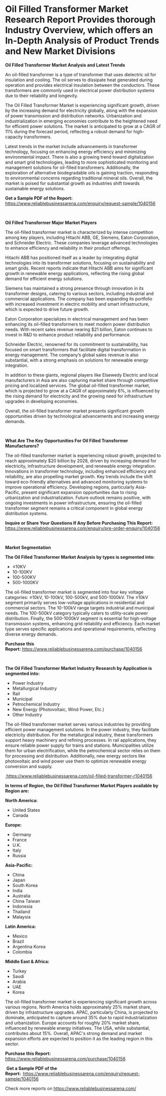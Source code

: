 <p><h1>Oil Filled Transformer Market Research Report Provides thorough Industry Overview, which offers an In-Depth Analysis of Product Trends and New Market Divisions</h1></p><p><strong>Oil Filled Transformer Market Analysis and Latest Trends</strong></p>
<p><p>An oil-filled transformer is a type of transformer that uses dielectric oil for insulation and cooling. The oil serves to dissipate heat generated during operation and provides electrical insulation between the conductors. These transformers are commonly used in electrical power distribution systems due to their reliability and longevity.</p><p>The Oil Filled Transformer Market is experiencing significant growth, driven by the increasing demand for electricity globally, along with the expansion of power transmission and distribution networks. Urbanization and industrialization in emerging economies contribute to the heightened need for efficient power solutions. The market is anticipated to grow at a CAGR of 11% during the forecast period, reflecting a robust demand for high-capacity transformers.</p><p>Latest trends in the market include advancements in transformer technology, focusing on enhancing energy efficiency and minimizing environmental impact. There is also a growing trend toward digitalization and smart grid technologies, leading to more sophisticated monitoring and management solutions for oil-filled transformers. Additionally, the exploration of alternative biodegradable oils is gaining traction, responding to environmental concerns regarding traditional mineral oils. Overall, the market is poised for substantial growth as industries shift towards sustainable energy solutions.</p></p>
<p><strong>Get a Sample PDF of the Report:&nbsp;</strong> <a href="https://www.reliablebusinessarena.com/enquiry/request-sample/1040156?utm_campaign=2182&utm_medium=2&utm_source=Github&utm_content=ia&utm_term=06032025&utm_id=oil-filled-transformer">https://www.reliablebusinessarena.com/enquiry/request-sample/1040156</a></p>
<p>&nbsp;</p>
<p><strong>Oil Filled Transformer Major Market Players</strong></p>
<p><p>The oil-filled transformer market is characterized by intense competition among key players, including Hitachi ABB, GE, Siemens, Eaton Corporation, and Schneider Electric. These companies leverage advanced technologies to enhance efficiency and reliability in their product offerings.</p><p>Hitachi ABB has positioned itself as a leader by integrating digital technologies into its transformer solutions, focusing on sustainability and smart grids. Recent reports indicate that Hitachi ABB aims for significant growth in renewable energy applications, reflecting the rising global demand for efficient energy solutions.</p><p>Siemens has maintained a strong presence through innovation in its transformer designs, catering to various sectors, including industrial and commercial applications. The company has been expanding its portfolio with increased investment in electric mobility and smart infrastructure, which is expected to drive future growth.</p><p>Eaton Corporation specializes in electrical management and has been enhancing its oil-filled transformers to meet modern power distribution needs. With recent sales revenue nearing $21 billion, Eaton continues to invest in R&D to enhance product reliability and performance.</p><p>Schneider Electric, renowned for its commitment to sustainability, has focused on smart transformers that facilitate digital transformation in energy management. The company’s global sales revenue is also substantial, with a strong emphasis on solutions for renewable energy integration.</p><p>In addition to these giants, regional players like Elsewedy Electric and local manufacturers in Asia are also capturing market share through competitive pricing and localized services. The global oil-filled transformer market, which is projected to grow at a CAGR of approximately 6%, is influenced by the rising demand for electricity and the growing need for infrastructure upgrades in developing economies.</p><p>Overall, the oil-filled transformer market presents significant growth opportunities driven by technological advancements and increasing energy demands.</p></p>
<p>&nbsp;</p>
<p><strong>What Are The Key Opportunities For Oil Filled Transformer Manufacturers?</strong></p>
<p><p>The oil-filled transformer market is experiencing robust growth, projected to reach approximately $20 billion by 2028, driven by increasing demand for electricity, infrastructure development, and renewable energy integration. Innovations in transformer technology, including enhanced efficiency and reliability, are also propelling market growth. Key trends include the shift toward eco-friendly alternatives and advanced monitoring systems to improve operational efficiency. Developing regions, particularly Asia-Pacific, present significant expansion opportunities due to rising urbanization and industrialization. Future outlook remains positive, with ongoing investments in power infrastructure, ensuring the oil-filled transformer segment remains a critical component in global energy distribution systems.</p></p>
<p><strong>Inquire or Share Your Questions If Any Before Purchasing This Report:</strong> <a href="https://www.reliablebusinessarena.com/enquiry/pre-order-enquiry/1040156?utm_campaign=2182&utm_medium=2&utm_source=Github&utm_content=ia&utm_term=06032025&utm_id=oil-filled-transformer">https://www.reliablebusinessarena.com/enquiry/pre-order-enquiry/1040156</a></p>
<p>&nbsp;</p>
<p><strong>Market Segmentation</strong></p>
<p><strong>The Oil Filled Transformer Market Analysis by types is segmented into:</strong></p>
<p><ul><li>≤10KV</li><li>10-100KV</li><li>100-500KV</li><li>500-1000KV</li></ul></p>
<p><p>The oil-filled transformer market is segmented into four key voltage categories: ≤10kV, 10-100kV, 100-500kV, and 500-1000kV. The ≤10kV segment primarily serves low-voltage applications in residential and commercial sectors. The 10-100kV range targets industrial and municipal needs. The 100-500kV category typically caters to utility-scale power distribution. Finally, the 500-1000kV segment is essential for high-voltage transmission systems, enhancing grid reliability and efficiency. Each market type serves specific applications and operational requirements, reflecting diverse energy demands.</p></p>
<p><strong>Purchase this Report:&nbsp;</strong><a href="https://www.reliablebusinessarena.com/purchase/1040156?utm_campaign=2182&utm_medium=2&utm_source=Github&utm_content=ia&utm_term=06032025&utm_id=oil-filled-transformer">https://www.reliablebusinessarena.com/purchase/1040156</a></p>
<p>&nbsp;</p>
<p><strong>The Oil Filled Transformer Market Industry Research by Application is segmented into:</strong></p>
<p><ul><li>Power Industry</li><li>Metallurgical Industry</li><li>Rail</li><li>Municipal</li><li>Petrochemical Industry</li><li>New Energy (Photovoltaic, Wind Power, Etc.)</li><li>Other Industry</li></ul></p>
<p><p>The oil-filled transformer market serves various industries by providing efficient power management solutions. In the power industry, they facilitate electricity distribution. For the metallurgical industry, these transformers support heavy machinery and refining processes. In rail applications, they ensure reliable power supply for trains and stations. Municipalities utilize them for urban electrification, while the petrochemical sector relies on them for processing and distribution. Additionally, new energy sectors like photovoltaic and wind power use them to optimize renewable energy conversion and supply.</p></p>
<p><a href="https://www.reliablebusinessarena.com/oil-filled-transformer-r1040156?utm_campaign=2182&utm_medium=2&utm_source=Github&utm_content=ia&utm_term=06032025&utm_id=oil-filled-transformer">&nbsp;https://www.reliablebusinessarena.com/oil-filled-transformer-r1040156</a></p>
<p><strong>In terms of Region, the Oil Filled Transformer Market Players available by Region are:</strong></p>
<p>
    <p> <strong> North America: </strong>
        <ul>
            <li>United States</li>
            <li>Canada</li>
        </ul>
        </p> 
    <p> <strong> Europe: </strong>
        <ul>
            <li>Germany</li>
            <li>France</li>
            <li>U.K.</li>
            <li>Italy</li>
            <li>Russia</li>
        </ul>
        </p> 
    <p> <strong> Asia-Pacific: </strong>
        <ul>
            <li>China</li>
            <li>Japan</li>
            <li>South Korea</li>
            <li>India</li>
            <li>Australia</li>
            <li>China Taiwan</li>
            <li>Indonesia</li>
            <li>Thailand</li>
            <li>Malaysia</li>
        </ul>
        </p> 
    <p> <strong> Latin America: </strong>
        <ul>
            <li>Mexico</li>
            <li>Brazil</li>
            <li>Argentina Korea</li>
            <li>Colombia</li>
        </ul>
        </p> 
    <p> <strong> Middle East & Africa: </strong>
        <ul>
            <li>Turkey</li>
            <li>Saudi</li>
            <li>Arabia</li>
            <li>UAE</li>
            <li>Korea</li>
        </ul>
    </p>
    </p>
<p><p>The oil-filled transformer market is experiencing significant growth across various regions. North America holds approximately 25% market share, driven by infrastructure upgrades. APAC, particularly China, is projected to dominate, anticipated to capture around 35% due to rapid industrialization and urbanization. Europe accounts for roughly 20% market share, influenced by renewable energy initiatives. The USA, while substantial, contributes about 15%. Overall, APAC's strong demand and market expansion efforts are expected to position it as the leading region in this sector.</p></p>
<p><strong>Purchase this Report: </strong><a href="https://www.reliablebusinessarena.com/purchase/1040156?utm_campaign=2182&utm_medium=2&utm_source=Github&utm_content=ia&utm_term=06032025&utm_id=oil-filled-transformer">https://www.reliablebusinessarena.com/purchase/1040156</a></p>
<p>&nbsp;<strong>Get a Sample PDF of the Report:&nbsp;&nbsp;</strong><a href="https://www.reliablebusinessarena.com/enquiry/request-sample/1040156?utm_campaign=2182&utm_medium=2&utm_source=Github&utm_content=ia&utm_term=06032025&utm_id=oil-filled-transformer">https://www.reliablebusinessarena.com/enquiry/request-sample/1040156</a></p>
<p><strong></strong></p>
<p>Check more reports on <a href="https://www.reliablebusinessarena.com/?utm_campaign=2182&utm_medium=2&utm_source=Github&utm_content=ia&utm_term=06032025&utm_id=oil-filled-transformer">https://www.reliablebusinessarena.com/</a></p>